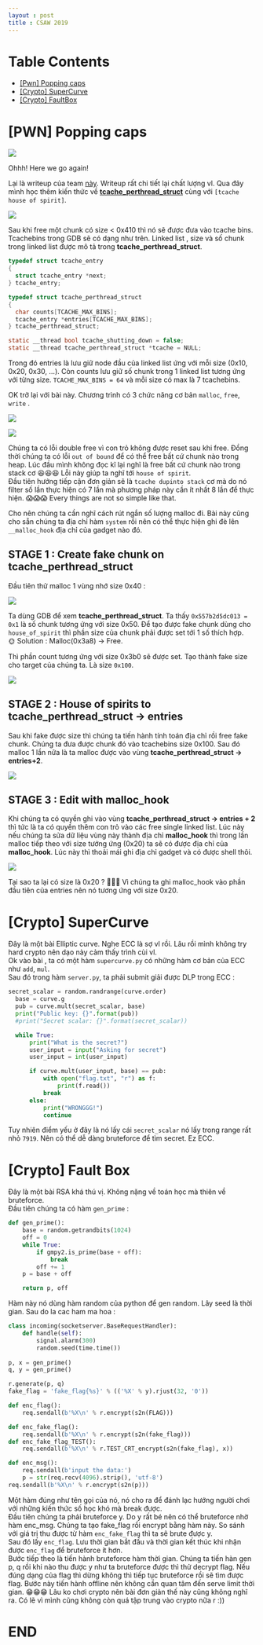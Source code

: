 ```yaml
---
layout : post 
title : CSAW 2019
--- 
```




# Table Contents 

  - [[Pwn] Popping caps](#wu1)   
  - [[Crypto] SuperCurve](#wu2)
  - [[Crypto] FaultBox](#wu3)  
  
<a name="wu1">  
</a>  


# [PWN] Popping caps  

![](/Pwnable/ctf/csaw/jojo.jpeg)  

Ohhh! Here we go again!  

Lại là writeup của team [này](https://teamrocketist.github.io/2019/09/16/Pwn-csaw-2019-popping-caps/). Writeup rất chi tiết lại chất lượng vl. Qua đây mình học thêm kiến thức về [**tcache_perthread_struct**](https://github.com/lunaczp/glibc-2.27/blob/master/malloc/malloc.c#L2914) cùng với ```[tcache house of spirit]```.  

![](/Pwnable/ctf/csaw/hinh1.PNG)  

Sau khi free một chunk có size < 0x410 thì nó sẽ được đưa vào tcache bins. Tcachebins trong GDB sẽ có dạng như trên. Linked list , size và số chunk trong linked list được mô tả trong **tcache_perthread_struct**.  

```c
typedef struct tcache_entry
{
  struct tcache_entry *next;
} tcache_entry;

typedef struct tcache_perthread_struct
{
  char counts[TCACHE_MAX_BINS]; 
  tcache_entry *entries[TCACHE_MAX_BINS];
} tcache_perthread_struct;

static __thread bool tcache_shutting_down = false;
static __thread tcache_perthread_struct *tcache = NULL;
```  

Trong đó entries là lưu giữ node đầu của linked list ứng với mỗi size (0x10, 0x20, 0x30, ...). Còn counts lưu giữ số chunk trong 1 linked list tương ứng với từng size. ```TCACHE_MAX_BINS = 64``` và mỗi size có max là 7 tcachebins.  

OK trở lại với bài này. Chương trình có 3 chức năng cơ bản ```malloc```, ```free```, ```write``` .  

![](/Pwnable/ctf/csaw/hinh2.PNG)  

![](/Pwnable/ctf/csaw/hinh3.PNG)   

Chúng ta có lỗi double free vì con trỏ không được reset sau khi free. Đồng thời chúng ta có lỗi ```out of bound``` để có thể free bất cứ chunk nào trong heap. Lúc đầu mình không đọc kĩ lại nghĩ là free bất cứ chunk nào trong stack cơ 😆😆😆 Lỗi này giúp ta nghĩ tới ```house of spirit```.  
Đầu tiên hướng tiếp cận đơn giản sẽ là ```tcache dupinto stack``` cơ mà do nó filter số lần thực hiện có 7 lần mà phương pháp này cần ít nhất 8 lần để thực hiện. 😱😱😱 Every things are not so simple like that.  

Cho nên chúng ta cần nghĩ cách rút ngắn số lượng malloc đi. Bài này cũng cho sẵn chúng ta địa chỉ hàm ```system``` rồi nên có thể thực hiện ghi đè lên ```__malloc_hook``` địa chỉ của gadget nào đó.  

## STAGE 1 : Create fake chunk on tcache_perthread_struct   

Đầu tiên thử malloc 1 vùng nhớ size 0x40 :  

![](/Pwnable/ctf/csaw/hinh4.PNG)  

Ta dùng GDB để xem **tcache_perthread_struct**. Ta thấy ```0x557b2d5dc013 = 0x1``` là số chunk tương ứng với size 0x50. Để tạo được fake chunk dùng cho ```house_of_spirit``` thì phần size của chunk phải được set tới 1 số thích hợp.  
 🌞 Solution :  Malloc(0x3a8) -> Free.  

Thì phần count tương ứng với size 0x3b0 sẽ được set. Tạo thành fake size cho target của chúng ta. Là size ```0x100```.

![](/Pwnable/ctf/csaw/hinh5.PNG)   

## STAGE 2 : House of spirits to tcache_perthread_struct -> entries  

Sau khi fake được size thì chúng ta tiến hành tính toán địa chỉ rồi free fake chunk. Chúng ta đưa được chunk đó vào tcachebins size  0x100. Sau đó malloc 1 lần nữa là ta malloc được vào vùng **tcache_perthread_struct -> entries+2**.  

![](/Pwnable/ctf/csaw/hinh6.PNG)   

## STAGE 3 : Edit with malloc_hook  

Khi chúng ta có quyền ghi vào vùng **tcache_perthread_struct -> entries + 2** thì tức là ta có quyền thêm con trỏ vào các free single linked list. Lúc này nếu chúng ta sửa dữ liệu vùng này thành địa chỉ **malloc_hook** thì trong lần malloc tiếp theo với size tướng ứng (0x20) ta sẽ có được địa chỉ của **malloc_hook**.  Lúc này thì thoải mái ghi địa chỉ gadget và có được shell thôi.  

![](/Pwnable/ctf/csaw/hinh7.PNG)  

Tại sao ta lại có size là 0x20 ? 😬😬😬 Vì chúng ta ghi malloc_hook vào phần đầu tiên của entries nên nó tương ứng với size 0x20.  

<a name="wu2">  
</a>  

# [Crypto] SuperCurve  

Đây là một bài Elliptic curve. Nghe ECC là sợ vl rồi. Lâu rồi mình không try hard crypto nên dạo này cảm thấy trình cùi vl.  
Ok vào bài , ta có một hàm ```supercurve.py``` có những hàm cơ bản của ECC như ```add```, ```mul```.  
Sau đó trong hàm ```server.py```, ta phải submit giải được DLP trong ECC :  

```python 
secret_scalar = random.randrange(curve.order)
  base = curve.g
  pub = curve.mult(secret_scalar, base)
  print("Public key: {}".format(pub))
  #print("Secret scalar: {}".format(secret_scalar))

  while True:
      print("What is the secret?")
      user_input = input("Asking for secret")
      user_input = int(user_input)

      if curve.mult(user_input, base) == pub:
          with open("flag.txt", "r") as f:
              print(f.read())
          break
      else:
          print("WRONGGG!")
          continue
``` 
Tuy nhiên điểm yếu ở đây là nó lấy cái ```secret_scalar``` nó lấy trong range rất nhỏ ```7919```. Nên có thể dễ dàng bruteforce để tìm secret. Ez ECC.  

<a name="wu3">  
</a>  

# [Crypto] Fault Box  

Đây là một bài RSA khá thú vị. Không nặng về toán học mà thiên về bruteforce.  
Đầu tiên chúng ta có hàm ```gen_prime``` :  
```python
def gen_prime():
    base = random.getrandbits(1024)
    off = 0 
    while True:
        if gmpy2.is_prime(base + off):
            break
        off += 1
    p = base + off

    return p, off
```  
Hàm này nó dùng hàm random của python để gen random. Lây seed là thời gian. Sau do la cac ham ma hoa : 

```python  
class incoming(socketserver.BaseRequestHandler):
    def handle(self):
        signal.alarm(300)
        random.seed(time.time())
        
p, x = gen_prime()
q, y = gen_prime()

r.generate(p, q)
fake_flag = 'fake_flag{%s}' % (('%X' % y).rjust(32, '0'))

def enc_flag():
    req.sendall(b'%X\n' % r.encrypt(s2n(FLAG)))

def enc_fake_flag():
    req.sendall(b'%X\n' % r.encrypt(s2n(fake_flag)))
def enc_fake_flag_TEST():
    req.sendall(b'%X\n' % r.TEST_CRT_encrypt(s2n(fake_flag), x))

def enc_msg():
    req.sendall(b'input the data:')
    p = str(req.recv(4096).strip(), 'utf-8')
req.sendall(b'%X\n' % r.encrypt(s2n(p)))
```

Một hàm đúng như tên gọi của nó, nó cho ra để đánh lạc hướng người chơi với những kiến thức số học khó mà break được.  
Đầu tiên chúng ta phải bruteforce y. Do y rất bé nên có thể bruteforce nhờ hàm enc_msg. Chúng ta tạo fake_flag rồi encrypt bằng hàm này. So sánh với giá trị thu được từ hàm ```enc_fake_flag``` thì ta sẽ brute được y.  
Sau đó lấy ```enc_flag```.  Lưu thời gian bắt đầu và thời gian kết thúc khi nhận được ```enc_flag``` để bruteforce ít hơn.  
Bước tiếp theo là tiến hành bruteforce hàm thời gian. Chúng ta tiến hàn gen p, q rồi khi nào thu được y như ta bruteforce được thì thử decrypt flag. Nếu đúng dạng của flag thì dừng không thì tiếp tục bruteforce rồi sẽ tìm được flag. Bước này tiến hành offline nên không cần quan tâm đến serve limit thời gian. 😁😁😁 Lâu ko chơi crypto nên bài đơn giản thế này cũng không nghĩ ra. Có lẽ vì mình cũng không còn quá tập trung vào crypto nữa r :))  



# END 


